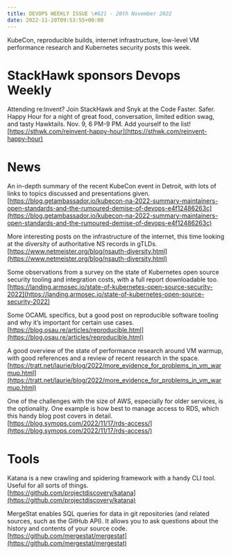 ```yaml
---
title: DEVOPS WEEKLY ISSUE \#621 - 20th November 2022 
date: 2022-11-20T09:53:55+00:00
---
```


KubeCon, reproducible builds, internet infrastructure, low-level VM performance research and Kubernetes security posts this week.


StackHawk sponsors Devops Weekly
============================

Attending re:Invent? Join StackHawk and Snyk at the Code Faster. Safer. Happy Hour for a night of great food, conversation, limited edition swag, and tasty Hawktails. Nov. 9, 6 PM-9 PM. Add yourself to the list!
<br>[https://sthwk.com/reinvent-happy-hour](https://sthwk.com/reinvent-happy-hour)


News
====

An in-depth summary of the recent KubeCon event in Detroit, with lots of links to topics discussed and presentations given.
<br>[https://blog.getambassador.io/kubecon-na-2022-summary-maintainers-open-standards-and-the-rumoured-demise-of-devops-e4f12486263c](https://blog.getambassador.io/kubecon-na-2022-summary-maintainers-open-standards-and-the-rumoured-demise-of-devops-e4f12486263c)

More interesting posts on the infrastructure of the internet, this time looking at the diversity of authoritative NS records in gTLDs.
<br>[https://www.netmeister.org/blog/nsauth-diversity.html](https://www.netmeister.org/blog/nsauth-diversity.html)


Some observations from a survey on the state of Kubernetes open source security tooling and integration costs, with a full report downloadable too.
<br>[https://landing.armosec.io/state-of-kubernetes-open-source-security-2022](https://landing.armosec.io/state-of-kubernetes-open-source-security-2022)


Some OCAML specifics, but a good post on reproducible software tooling and why it’s important for certain use cases.
<br>[https://blog.osau.re/articles/reproducible.html](https://blog.osau.re/articles/reproducible.html)


A good overview of the state of performance research around VM warmup, with good references and a review of recent research in the space.
<br>[https://tratt.net/laurie/blog/2022/more_evidence_for_problems_in_vm_warmup.html](https://tratt.net/laurie/blog/2022/more_evidence_for_problems_in_vm_warmup.html)


One of the challenges with the size of AWS, especially for older services, is the optionality. One example is how best to manage access to RDS, which this handy blog post covers in detail.
<br>[https://blog.symops.com/2022/11/17/rds-access/](https://blog.symops.com/2022/11/17/rds-access/)


Tools
=====

Katana is a new crawling and spidering framework with a handy CLI tool. Useful for all sorts of things.
<br>[https://github.com/projectdiscovery/katana](https://github.com/projectdiscovery/katana)


MergeStat enables SQL queries for data in git repositories (and related sources, such as the GitHub API). It allows you to ask questions about the history and contents of your source code.
<br>[https://github.com/mergestat/mergestat](https://github.com/mergestat/mergestat)



